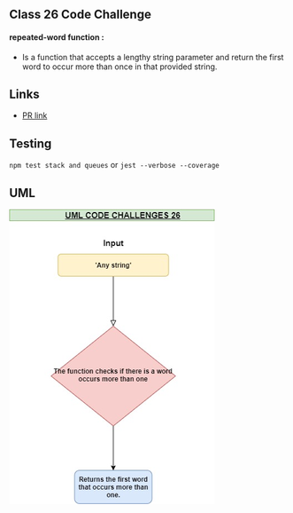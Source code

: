 ## Class 26 Code Challenge 

#### repeated-word function :

  * Is a  function that accepts a lengthy string parameter and  return the first word to occur more than once in that provided string.

  
   
## Links

* [PR link]() 

 
## Testing
  `npm test stack and queues` or `jest --verbose --coverage`

## UML
![UML](./asset/image/uml-cc-26.jpg)